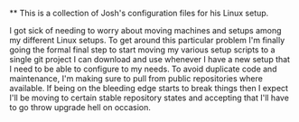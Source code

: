 ** This is a collection of Josh's configuration files for his Linux setup.

I got sick of needing to worry about moving machines and setups among my 
different Linux setups. To get around this particular problem I'm finally
going the formal final step to start moving my various setup scripts 
to a single git project I can download and use whenever I have a new 
setup that I need to be able to configure to my needs. To avoid 
duplicate code and maintenance, I'm making sure to pull from public 
repositories where available. If being on the bleeding edge starts 
to break things then I expect I'll be moving to certain stable repository
states and accepting that I'll have to go throw upgrade hell on occasion.
